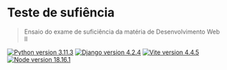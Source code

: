 # Teste de sufiência 
> Ensaio do exame de suficiência da matéria de Desenvolvimento Web II


[![Python version 3.11.3][python-badge]][python-url]
[![Django version 4.2.4][django-badge]][django-url]
[![Vite version 4.4.5][vite-badge]][vite-url]
[![Node version 18.16.1][node-badge]][node-url]

[python-badge]: https://badgen.net/badge/Python/3.11.3/blue
[python-url]: https://www.python.org/
[django-badge]: https://badgen.net/badge/Django/4.2.4/green
[django-url]: https://www.djangoproject.com/
[vite-badge]: https://badgen.net/badge/Vite/4.4.5/yellow
[vite-url]: https://vitejs.dev/
[node-badge]: [https://badgen.net/badge/Node/18.16.1/green
[node-url]: https://nodejs.org/en
